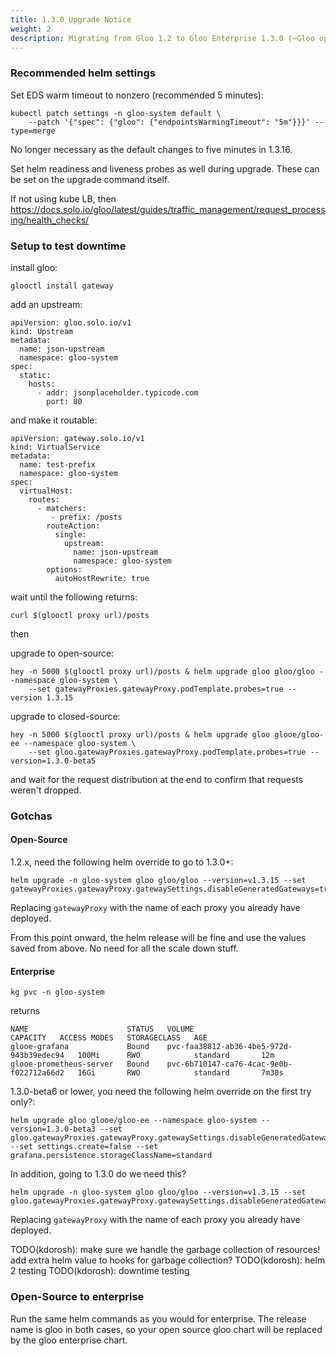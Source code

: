 ```yaml
---
title: 1.3.0 Upgrade Notice
weight: 2
description: Migrating from Gloo 1.2 to Gloo Enterprise 1.3.0 (~Gloo open-source 1.3.16) 
---
```


### Recommended helm settings

Set EDS warm timeout to nonzero (recommended 5 minutes):
```shell script
kubectl patch settings -n gloo-system default \
    --patch '{"spec": {"gloo": {"endpointsWarmingTimeout": "5m"}}}' --type=merge
```

No longer necessary as the default changes to five minutes in 1.3.16.

Set helm readiness and liveness probes as well during upgrade. These can be set on the upgrade command itself.

If not using kube LB, then https://docs.solo.io/gloo/latest/guides/traffic_management/request_processing/health_checks/

### Setup to test downtime

install gloo:
```shell script
glooctl install gateway
```

add an upstream:
```shell script
apiVersion: gloo.solo.io/v1
kind: Upstream
metadata:
  name: json-upstream
  namespace: gloo-system
spec:
  static:
    hosts:
      - addr: jsonplaceholder.typicode.com
        port: 80
```

and make it routable:
```shell script
apiVersion: gateway.solo.io/v1
kind: VirtualService
metadata:
  name: test-prefix
  namespace: gloo-system
spec:
  virtualHost:
    routes:
      - matchers:
         - prefix: /posts
        routeAction:
          single:
            upstream:
              name: json-upstream
              namespace: gloo-system
        options:
          autoHostRewrite: true
```

wait until the following returns:
```shell script
curl $(glooctl proxy url)/posts
```

then

upgrade to open-source:
```shell script
hey -n 5000 $(glooctl proxy url)/posts & helm upgrade gloo gloo/gloo --namespace gloo-system \
    --set gatewayProxies.gatewayProxy.podTemplate.probes=true --version 1.3.15
```
upgrade to closed-source:
```shell script
hey -n 5000 $(glooctl proxy url)/posts & helm upgrade gloo glooe/gloo-ee --namespace gloo-system \
    --set gloo.gatewayProxies.gatewayProxy.podTemplate.probes=true --version=1.3.0-beta5
```

and wait for the request distribution at the end to confirm that requests weren't dropped.


### Gotchas

#### Open-Source

1.2.x, need the following helm override to go to 1.3.0+:
```shell script
helm upgrade -n gloo-system gloo gloo/gloo --version=v1.3.15 --set gatewayProxies.gatewayProxy.gatewaySettings.disableGeneratedGateways=true
```
Replacing `gatewayProxy` with the name of each proxy you already have deployed.


From this point onward, the helm release will be fine and use the values saved from above. No need for all the scale down stuff.

#### Enterprise

```shell script
kg pvc -n gloo-system
```
returns
```shell script
NAME                      STATUS   VOLUME                                     CAPACITY   ACCESS MODES   STORAGECLASS   AGE
glooe-grafana             Bound    pvc-faa38812-ab36-4be5-972d-943b39edec94   100Mi      RWO            standard       12m
glooe-prometheus-server   Bound    pvc-6b710147-ca76-4cac-9e0b-f022712a66d2   16Gi       RWO            standard       7m30s
```

1.3.0-beta6 or lower, you need the following helm override on the first try only?:
```shell script
helm upgrade gloo glooe/gloo-ee --namespace gloo-system --version=1.3.0-beta3 --set gloo.gatewayProxies.gatewayProxy.gatewaySettings.disableGeneratedGateways=true --set settings.create=false --set grafana.persistence.storageClassName=standard
```

In addition, going to 1.3.0
do we need this?
```
helm upgrade -n gloo-system gloo gloo/gloo --version=v1.3.15 --set gloo.gatewayProxies.gatewayProxy.gatewaySettings.disableGeneratedGateways=true
```
Replacing `gatewayProxy` with the name of each proxy you already have deployed.

TODO(kdorosh): make sure we handle the garbage collection of resources! add extra helm value to hooks for garbage collection?
TODO(kdorosh): helm 2 testing
TODO(kdorosh): downtime testing

### Open-Source to enterprise

Run the same helm commands as you would for enterprise. The release name is gloo in both cases, so your open source
gloo chart will be replaced by the gloo enterprise chart.